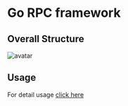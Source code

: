 # Go RPC framework

## Overall Structure

![avatar](/GoRPC/GoRPCFramework.jpg)

## Usage

For detail usage [click here](/GoRPC/main/main.go)
